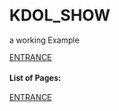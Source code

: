 # KDOL_SHOW
a working Example


[ENTRANCE](https://stateluke.github.io/KDOL_SHOW/entrance.html)
<h4>List of Pages:</h4>

  [ENTRANCE](https://stateluke.github.io/KDOL_SHOW/entrance.html)

